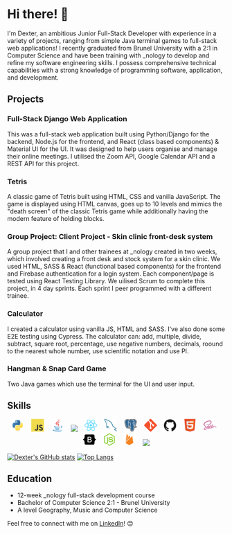 # Hi there! 👋

I'm Dexter, an ambitious Junior Full-Stack Developer with experience in a variety of projects, ranging from simple Java terminal games to full-stack web applications! I recently graduated from Brunel University with a 2:1 in Computer Science and have been training with _nology to develop and refine my software engineering skills. I possess comprehensive technical capabilities with a strong knowledge of programming software, application, and development. 

## Projects

### Full-Stack Django Web Application

This was a full-stack web application built using Python/Django for the backend, Node.js for the frontend, and React (class based components) & Material UI for the UI. It was designed to help users organise and manage their online meetings. I utilised the Zoom API, Google Calendar API and a REST API for this project. 

### Tetris

A classic game of Tetris built using HTML, CSS and vanilla JavaScript. The game is displayed using HTML canvas, goes up to 10 levels and mimics the "death screen" of the classic Tetris game while additionally having the modern feature of holding blocks. 

### Group Project: Client Project - Skin clinic front-desk system

A group project that I and other trainees at _nology created in two weeks, which involved creating a front desk and stock system for a skin clinic. We used HTML, SASS & React (functional based components) for the frontend and Firebase authentication for a login system. Each component/page is tested using React Testing Library. We uilised Scrum to complete this project, in 4 day sprints. Each sprint I peer programmed with a different trainee. 

### Calculator

I created a calculator using vanilla JS, HTML and SASS. I've also done some E2E testing using Cypress. The calculator can: add, multiple, divide, subtract, square root, percentage, use negative numbers, decimals, roound to the nearest whole number, use scientific notation and use PI. 

### Hangman & Snap Card Game

Two Java games which use the terminal for the UI and user input. 



## Skills
<p align="center">
  <img height="30" src="https://raw.githubusercontent.com/devicons/devicon/master/icons/python/python-original.svg">&nbsp;&nbsp;&nbsp;
  <img height="30" src="https://raw.githubusercontent.com/devicons/devicon/master/icons/javascript/javascript-original.svg">&nbsp;&nbsp;&nbsp;
  <img height="30" src="https://raw.githubusercontent.com/devicons/devicon/master/icons/java/java-original.svg">&nbsp;&nbsp;&nbsp;
  <img height="30" src="https://w7.pngwing.com/pngs/159/366/png-transparent-django-python-computer-icons-logo-python-text-label-rectangle-thumbnail.png">&nbsp;&nbsp;&nbsp;
  <img height="30" src="https://raw.githubusercontent.com/devicons/devicon/master/icons/react/react-original.svg">&nbsp;&nbsp;&nbsp;
  <img height="30" src="https://raw.githubusercontent.com/devicons/devicon/master/icons/mysql/mysql-original.svg">&nbsp;&nbsp;&nbsp;
  <img height="30" src="https://raw.githubusercontent.com/devicons/devicon/master/icons/postgresql/postgresql-original.svg">&nbsp;&nbsp;&nbsp;
  <img height="30" src="https://raw.githubusercontent.com/devicons/devicon/master/icons/git/git-original.svg">&nbsp;&nbsp;&nbsp;
  <img height="30" src="https://raw.githubusercontent.com/devicons/devicon/master/icons/github/github-original.svg">&nbsp;&nbsp;&nbsp;
  <img height="30" src="https://raw.githubusercontent.com/devicons/devicon/master/icons/html5/html5-original.svg">&nbsp;&nbsp;&nbsp;
  <img height="30" src="https://raw.githubusercontent.com/devicons/devicon/master/icons/sass/sass-original.svg">&nbsp;&nbsp;&nbsp;
  <img height="30" src="https://raw.githubusercontent.com/devicons/devicon/master/icons/bootstrap/bootstrap-plain.svg">&nbsp;&nbsp;&nbsp;
  <img height="30" src="https://raw.githubusercontent.com/devicons/devicon/master/icons/nodejs/nodejs-original.svg">&nbsp;&nbsp;&nbsp;
  <img height="30" src="https://raw.githubusercontent.com/devicons/devicon/master/icons/firebase/firebase-plain.svg">&nbsp;&nbsp;&nbsp;
  <img height="30" src="https://testing-library.com/img/octopus-64x64.png">
</p>

[![Dexter's GitHub stats](https://github-readme-stats.vercel.app/api?username=DexterFreeman)](https://github.com/DexterFreeman/github-readme-stats)
[![Top Langs](https://github-readme-stats.vercel.app/api/top-langs/?username=DexterFreeman&layout=compact)](https://github.com/DexterFreeman/github-readme-stats)
## Education

- 12-week _nology full-stack development course
- Bachelor of Computer Science 2:1 - Brunel University
- A level Geography, Music and Computer Science

Feel free to connect with me on [LinkedIn](https://www.linkedin.com/in/dexter-freeman-958625223/)! 😊
